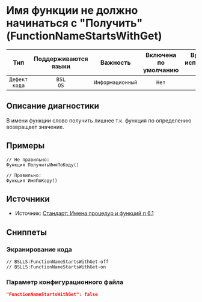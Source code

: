 # Имя функции не должно начинаться с "Получить" (FunctionNameStartsWithGet)

| Тип | Поддерживаются<br/>языки | Важность | Включена<br/>по умолчанию | Время на<br/>исправление (мин) | Тэги |
| :-: | :-: | :-: | :-: | :-: | :-: |
| `Дефект кода` | `BSL`<br/>`OS` | `Информационный` | `Нет` | `3` | `standard` |

<!-- Блоки выше заполняются автоматически, не трогать -->
## Описание диагностики

В имени функции слово получить лишнее т.к. функция по определению возвращает значение.

## Примеры
```bsl
// Не правильно: 
Функция ПолучитьИмяПоКоду()

// Правильно: 
Функция ИмяПоКоду()
```


## Источники
* Источник: [Стандарт: Имена процедур и функций п 6.1](https://its.1c.ru/db/v8std#content:647:hdoc)

## Сниппеты

<!-- Блоки ниже заполняются автоматически, не трогать -->
### Экранирование кода

```bsl
// BSLLS:FunctionNameStartsWithGet-off
// BSLLS:FunctionNameStartsWithGet-on
```

### Параметр конфигурационного файла

```json
"FunctionNameStartsWithGet": false
```
